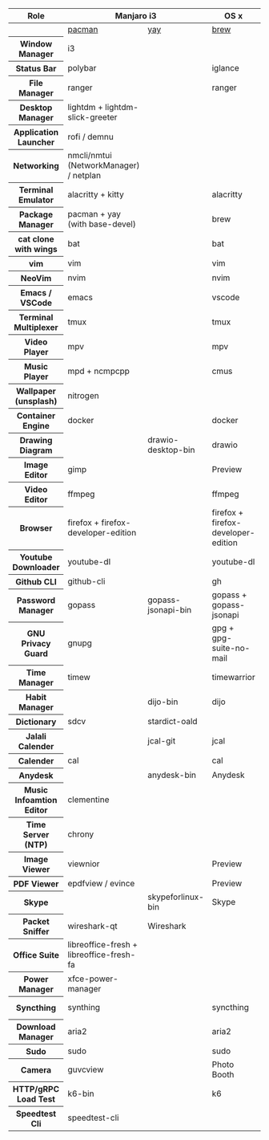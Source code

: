 <!--
	vim: ft=html
-->

<table>
  <thead>
    <tr>
      <th>Role</th>
      <th colspan="2">Manjaro i3</th>
      <th>OS x</th>
      <th colspan="2">windows</th>
    </tr>
  </thead>
  <tbody>
    <tr>
      <td></td>
      <td>
        <a
          href="https://archlinux.org/pacman/"
          target="_blank"
          rel="noopener noreferrer"
          >pacman</a
        >
      </td>
      <td>
        <a
          href="https://github.com/Jguer/yay"
          target="_blank"
          rel="noopener noreferrer"
          >yay</a
        >
      </td>
      <td>
        <a href="https://brew.sh/" target="_blank" rel="noopener noreferrer"
          >brew</a
        >
      </td>
      <td>
        <a href="https://scoop.sh/" target="_blank" rel="noopener noreferrer"
          >scoop</a
        >
      </td>
      <td>
        <a
          href="https://chocolatey.org/"
          target="_blank"
          rel="noopener noreferrer"
          >chocolatey</a
        >
      </td>
    </tr>
    <tr>
      <th>Window Manager</th>
      <td>i3</td>
      <td></td>
      <td></td>
      <td></td>
      <td></td>
    </tr>
    <tr>
      <th>Status Bar</th>
      <td>polybar</td>
      <td></td>
      <td>iglance</td>
      <td></td>
      <td></td>
    </tr>
    <tr>
      <th>File Manager</th>
      <td>ranger</td>
      <td></td>
      <td>ranger</td>
      <td></td>
      <td></td>
    </tr>
    <tr>
      <th>Desktop Manager</th>
      <td>lightdm + lightdm-slick-greeter</td>
      <td></td>
      <td></td>
      <td></td>
      <td></td>
    </tr>
    <tr>
      <th>Application Launcher</th>
      <td>rofi / demnu</td>
      <td></td>
      <td></td>
      <td></td>
      <td></td>
    </tr>
    <tr>
      <th>Networking</th>
      <td>nmcli/nmtui (NetworkManager) / netplan</td>
      <td></td>
      <td></td>
      <td></td>
      <td></td>
    </tr>
    <tr>
      <th>Terminal Emulator</th>
      <td>alacritty + kitty</td>
      <td></td>
      <td>alacritty</td>
      <td></td>
      <td></td>
    </tr>
    <tr>
      <th>Package Manager</th>
      <td>pacman + yay (with base-devel)</td>
      <td></td>
      <td>brew</td>
      <td>scopp (with extra bucket)</td>
      <td>choco</td>
    </tr>
    <tr>
      <th>cat clone with wings</th>
      <td>bat</td>
      <td></td>
      <td>bat</td>
      <td>bat</td>
      <td></td>
    </tr>
    <tr>
      <th>vim</th>
      <td>vim</td>
      <td></td>
      <td>vim</td>
      <td>vim (use wsl)</td>
      <td></td>
    </tr>
    <tr>
      <th>NeoVim</th>
      <td>nvim</td>
      <td></td>
      <td>nvim</td>
      <td>nvim (use wsl)</td>
      <td></td>
    </tr>
    <tr>
      <th>Emacs / VSCode</th>
      <td>emacs</td>
      <td></td>
      <td>vscode</td>
      <td>emacs/vscode</td>
      <td></td>
    </tr>
    <tr>
      <th>Terminal Multiplexer</th>
      <td>tmux</td>
      <td></td>
      <td>tmux</td>
      <td></td>
      <td></td>
    </tr>
    <tr>
      <th>Video Player</th>
      <td>mpv</td>
      <td></td>
      <td>mpv</td>
      <td></td>
      <td>vlc</td>
    </tr>
    <tr>
      <th>Music Player</th>
      <td>mpd + ncmpcpp</td>
      <td></td>
      <td>cmus</td>
      <td></td>
      <td></td>
    </tr>
    <tr>
      <th>Wallpaper (unsplash)</th>
      <td>nitrogen</td>
      <td></td>
      <td></td>
      <td></td>
      <td></td>
    </tr>
    <tr>
      <th>Container Engine</th>
      <td>docker</td>
      <td></td>
      <td>docker</td>
      <td></td>
      <td></td>
    </tr>
    <tr>
      <th>Drawing Diagram</th>
      <td></td>
      <td>drawio-desktop-bin</td>
      <td>drawio</td>
      <td></td>
      <td></td>
    </tr>
    <tr>
      <th>Image Editor</th>
      <td>gimp</td>
      <td></td>
      <td>Preview</td>
      <td></td>
      <td></td>
    </tr>
    <tr>
      <th>Video Editor</th>
      <td>ffmpeg</td>
      <td></td>
      <td>ffmpeg</td>
      <td>ffmpeg</td>
      <td></td>
    </tr>
    <tr>
      <th>Browser</th>
      <td>firefox + firefox-developer-edition</td>
      <td></td>
      <td>firefox + firefox-developer-edition</td>
      <td>firefox</td>
      <td></td>
    </tr>
    <tr>
      <th>Youtube Downloader</th>
      <td>youtube-dl</td>
      <td></td>
      <td>youtube-dl</td>
      <td>youtube-dl</td>
      <td></td>
    </tr>
    <tr>
      <th>Github CLI</th>
      <td>github-cli</td>
      <td></td>
      <td>gh</td>
      <td></td>
      <td></td>
    </tr>
    <tr>
      <th>Password Manager</th>
      <td>gopass</td>
      <td>gopass-jsonapi-bin</td>
      <td>gopass + gopass-jsonapi</td>
      <td>gopass</td>
      <td></td>
    </tr>
    <tr>
      <th>GNU Privacy Guard</th>
      <td>gnupg</td>
      <td></td>
      <td>gpg + gpg-suite-no-mail</td>
      <td>gpg4win</td>
      <td></td>
    </tr>
    <tr>
      <th>Time Manager</th>
      <td>timew</td>
      <td></td>
      <td>timewarrior</td>
      <td></td>
      <td></td>
    </tr>
    <tr>
      <th>Habit Manager</th>
      <td></td>
      <td>dijo-bin</td>
      <td>dijo</td>
      <td></td>
      <td></td>
    </tr>
    <tr>
      <th>Dictionary</th>
      <td>sdcv</td>
      <td>stardict-oald</td>
      <td></td>
      <td></td>
      <td></td>
    </tr>
    <tr>
      <th>Jalali Calender</th>
      <td></td>
      <td>jcal-git</td>
      <td>jcal</td>
      <td></td>
      <td></td>
    </tr>
    <tr>
      <th>Calender</th>
      <td>cal</td>
      <td></td>
      <td>cal</td>
      <td></td>
      <td></td>
    </tr>
    <tr>
      <th>Anydesk</th>
      <td></td>
      <td>anydesk-bin</td>
      <td>Anydesk</td>
      <td></td>
      <td></td>
    </tr>
    <tr>
      <th>Music Infoamtion Editor</th>
      <td>clementine</td>
      <td></td>
      <td></td>
      <td></td>
      <td></td>
    </tr>
    <tr>
      <th>Time Server (NTP)</th>
      <td>chrony</td>
      <td></td>
      <td></td>
      <td></td>
      <td></td>
    </tr>
    <tr>
      <th>Image Viewer</th>
      <td>viewnior</td>
      <td></td>
      <td>Preview</td>
      <td></td>
      <td></td>
    </tr>
    <tr>
      <th>PDF Viewer</th>
      <td>epdfview / evince</td>
      <td></td>
      <td>Preview</td>
      <td></td>
      <td>sumatrapdf</td>
    </tr>
    <tr>
      <th>Skype</th>
      <td></td>
      <td>skypeforlinux-bin</td>
      <td>Skype</td>
      <td></td>
      <td></td>
    </tr>
    <tr>
      <th>Packet Sniffer</th>
      <td>wireshark-qt</td>
      <td>Wireshark</td>
      <td></td>
      <td></td>
      <td></td>
    </tr>
    <tr>
      <th>Office Suite</th>
      <td>libreoffice-fresh + libreoffice-fresh-fa</td>
      <td></td>
      <td></td>
      <td></td>
      <td>Microsoft Office</td>
    </tr>
    <tr>
      <th>Power Manager</th>
      <td>xfce-power-manager</td>
      <td></td>
      <td></td>
      <td></td>
      <td></td>
    </tr>
    <tr>
      <th>Syncthing</th>
      <td>synthing</td>
      <td></td>
      <td>syncthing</td>
      <td>syncthing + synthingtray</td>
      <td></td>
    </tr>
    <tr>
      <th>Download Manager</th>
      <td>aria2</td>
      <td></td>
      <td>aria2</td>
      <td>aria2</td>
      <td></td>
    </tr>
    <tr>
      <th>Sudo</th>
      <td>sudo</td>
      <td></td>
      <td>sudo</td>
      <td>sudo</td>
      <td></td>
    </tr>
    <tr>
      <th>Camera</th>
      <td>guvcview</td>
      <td></td>
      <td>Photo Booth</td>
      <td></td>
      <td>Camera</td>
    </tr>
    <tr>
      <th>HTTP/gRPC Load Test</th>
      <td>k6-bin</td>
      <td></td>
      <td>k6</td>
      <td></td>
      <td></td>
    </tr>
    <tr>
      <th>Speedtest Cli</th>
      <td>speedtest-cli</td>
      <td></td>
      <td></td>
      <td></td>
      <td></td>
    </tr>
  </tbody>
</table>
